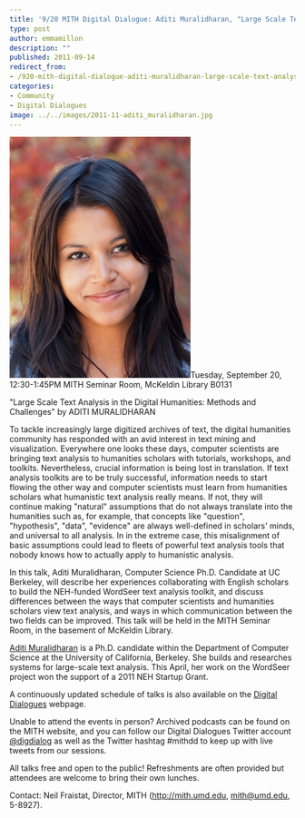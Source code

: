 ```yaml
---
title: '9/20 MITH Digital Dialogue: Aditi Muralidharan, "Large Scale Text Analysis in the Digital Humanities: Methods and Challenges"'
type: post
author: emmamillon
description: ""
published: 2011-09-14
redirect_from: 
- /920-mith-digital-dialogue-aditi-muralidharan-large-scale-text-analysis-in-the-digital-humanities-methods-and-challenges/
categories:
- Community
- Digital Dialogues
image: ../../images/2011-11-aditi_muralidharan.jpg
---
```

![Aditi Muralidharan](../../images/2011-11-aditi_muralidharan.jpg)Tuesday, September 20, 12:30-1:45PM MITH Seminar Room, McKeldin Library B0131

"Large Scale Text Analysis in the Digital Humanities: Methods and Challenges" by ADITI MURALIDHARAN

To tackle increasingly large digitized archives of text, the digital humanities community has responded with an avid interest in text mining and visualization. Everywhere one looks these days, computer scientists are bringing text analysis to humanities scholars with tutorials, workshops, and toolkits. Nevertheless, crucial information is being lost in translation. If text analysis toolkits are to be truly successful, information needs to start flowing the other way and computer scientists must learn from humanities scholars what humanistic text analysis really means. If not, they will continue making "natural" assumptions that do not always translate into the humanities such as, for example, that concepts like "question", "hypothesis", "data", "evidence" are always well-defined in scholars' minds, and universal to all analysis. In in the extreme case, this misalignment of basic assumptions could lead to fleets of powerful text analysis tools that nobody knows how to actually apply to humanistic analysis.

In this talk, Aditi Muralidharan, Computer Science Ph.D. Candidate at UC Berkeley, will describe her experiences collaborating with English scholars to build the NEH-funded WordSeer text analysis toolkit, and discuss differences between the ways that computer scientists and humanities scholars view text analysis, and ways in which communication between the two fields can be improved. This talk will be held in the MITH Seminar Room, in the basement of McKeldin Library.

[Aditi Muralidharan](http://web.archive.org/web/20131208190527/http://www.eecs.berkeley.edu/~aditi/) is a Ph.D. candidate within the Department of Computer Science at the University of California, Berkeley. She builds and researches systems for large-scale text analysis. This April, her work on the WordSeer project won the support of a 2011 NEH Startup Grant.

A continuously updated schedule of talks is also available on the [Digital Dialogues](http://mith.umd.edu/podcast/) webpage.

Unable to attend the events in person? Archived podcasts can be found on the MITH website, and you can follow our Digital Dialogues Twitter account [@digdialog](http://twitter.com/#!/digdialog) as well as the Twitter hashtag #mithdd to keep up with live tweets from our sessions.

All talks free and open to the public! Refreshments are often provided but attendees are welcome to bring their own lunches.

Contact: Neil Fraistat, Director, MITH (http://mith.umd.edu, mith@umd.edu, 5-8927).
